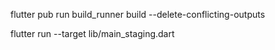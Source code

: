 flutter pub run build_runner build --delete-conflicting-outputs

flutter run --target lib/main_staging.dart 
